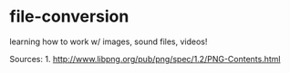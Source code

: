 # file-conversion
learning how to work w/ images, sound files, videos!

Sources:
    1. http://www.libpng.org/pub/png/spec/1.2/PNG-Contents.html
